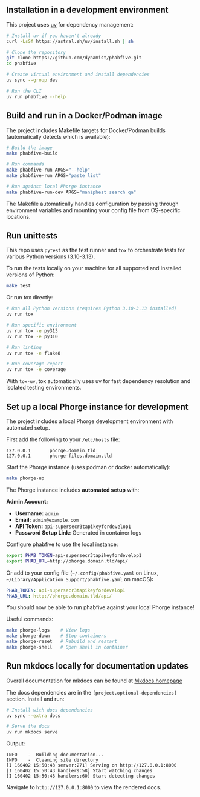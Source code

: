 ## Installation in a development environment

This project uses [uv](https://github.com/astral-sh/uv) for dependency management:

```bash
# Install uv if you haven't already
curl -LsSf https://astral.sh/uv/install.sh | sh

# Clone the repository
git clone https://github.com/dynamist/phabfive.git
cd phabfive

# Create virtual environment and install dependencies
uv sync --group dev

# Run the CLI
uv run phabfive --help
```



## Build and run in a Docker/Podman image

The project includes Makefile targets for Docker/Podman builds (automatically detects which is available):

```bash
# Build the image
make phabfive-build

# Run commands
make phabfive-run ARGS="--help"
make phabfive-run ARGS="paste list"

# Run against local Phorge instance
make phabfive-run-dev ARGS="maniphest search qa"
```

The Makefile automatically handles configuration by passing through environment variables and mounting your config file from OS-specific locations.



## Run unittests

This repo uses `pytest` as the test runner and `tox` to orchestrate tests for various Python versions (3.10-3.13).

To run the tests locally on your machine for all supported and installed versions of Python:
```bash
make test
```

Or run tox directly:
```bash
# Run all Python versions (requires Python 3.10-3.13 installed)
uv run tox

# Run specific environment
uv run tox -e py313
uv run tox -e py310

# Run linting
uv run tox -e flake8

# Run coverage report
uv run tox -e coverage
```

With `tox-uv`, tox automatically uses uv for fast dependency resolution and isolated testing environments.



## Set up a local Phorge instance for development

The project includes a local Phorge development environment with automated setup.

First add the following to your `/etc/hosts` file:
```
127.0.0.1       phorge.domain.tld
127.0.0.1       phorge-files.domain.tld
```

Start the Phorge instance (uses podman or docker automatically):
```bash
make phorge-up
```

The Phorge instance includes **automated setup** with:

**Admin Account:**
- **Username:** `admin`
- **Email:** `admin@example.com`
- **API Token:** `api-supersecr3tapikeyfordevelop1`
- **Password Setup Link:** Generated in container logs

Configure phabfive to use the local instance:
```bash
export PHAB_TOKEN=api-supersecr3tapikeyfordevelop1
export PHAB_URL=http://phorge.domain.tld/api/
```

Or add to your config file (`~/.config/phabfive.yaml` on Linux, `~/Library/Application Support/phabfive.yaml` on macOS):
```yaml
PHAB_TOKEN: api-supersecr3tapikeyfordevelop1
PHAB_URL: http://phorge.domain.tld/api/
```

You should now be able to run phabfive against your local Phorge instance!

Useful commands:
```bash
make phorge-logs    # View logs
make phorge-down    # Stop containers
make phorge-reset   # Rebuild and restart
make phorge-shell   # Open shell in container
```



## Run mkdocs locally for documentation updates

Overall documentation for mkdocs can be found at [Mkdocs homepage](https://www.mkdocs.org/#installation)

The docs dependencies are in the `[project.optional-dependencies]` section. Install and run:

```bash
# Install with docs dependencies
uv sync --extra docs

# Serve the docs
uv run mkdocs serve
```

Output:
```
INFO    -  Building documentation...
INFO    -  Cleaning site directory
[I 160402 15:50:43 server:271] Serving on http://127.0.0.1:8000
[I 160402 15:50:43 handlers:58] Start watching changes
[I 160402 15:50:43 handlers:60] Start detecting changes
```

Navigate to `http://127.0.0.1:8000` to view the rendered docs.
